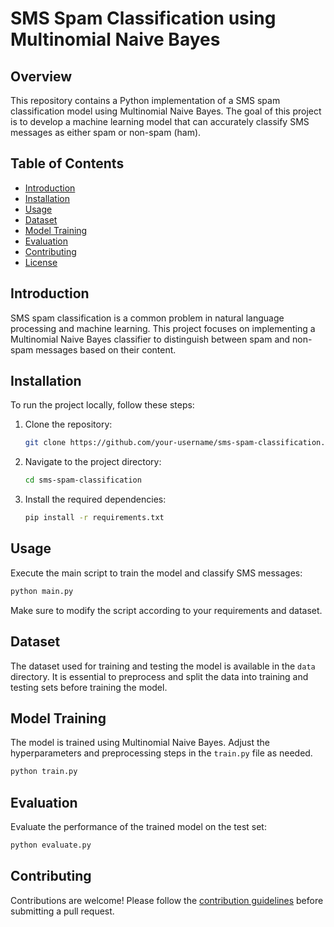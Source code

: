 # SMS Spam Classification using Multinomial Naive Bayes

## Overview

This repository contains a Python implementation of a SMS spam classification model using Multinomial Naive Bayes. The goal of this project is to develop a machine learning model that can accurately classify SMS messages as either spam or non-spam (ham).

## Table of Contents

- [Introduction](#introduction)
- [Installation](#installation)
- [Usage](#usage)
- [Dataset](#dataset)
- [Model Training](#model-training)
- [Evaluation](#evaluation)
- [Contributing](#contributing)
- [License](#license)

## Introduction

SMS spam classification is a common problem in natural language processing and machine learning. This project focuses on implementing a Multinomial Naive Bayes classifier to distinguish between spam and non-spam messages based on their content.

## Installation

To run the project locally, follow these steps:

1. Clone the repository:

   ```bash
   git clone https://github.com/your-username/sms-spam-classification.git
   ```

2. Navigate to the project directory:

   ```bash
   cd sms-spam-classification
   ```

3. Install the required dependencies:

   ```bash
   pip install -r requirements.txt
   ```

## Usage

Execute the main script to train the model and classify SMS messages:

```bash
python main.py
```

Make sure to modify the script according to your requirements and dataset.

## Dataset

The dataset used for training and testing the model is available in the `data` directory. It is essential to preprocess and split the data into training and testing sets before training the model.

## Model Training

The model is trained using Multinomial Naive Bayes. Adjust the hyperparameters and preprocessing steps in the `train.py` file as needed.

```bash
python train.py
```

## Evaluation

Evaluate the performance of the trained model on the test set:

```bash
python evaluate.py
```

## Contributing

Contributions are welcome! Please follow the [contribution guidelines](CONTRIBUTING.md) before submitting a pull request.

